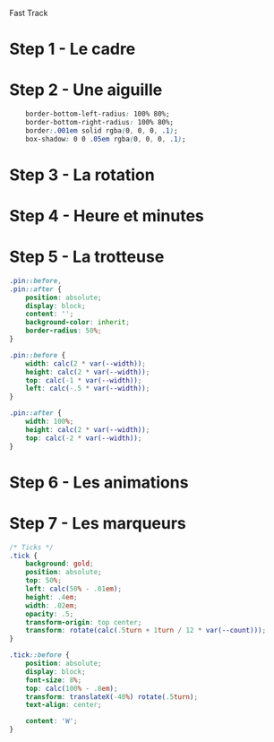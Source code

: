 Fast Track

# Step 1 - Le cadre
# Step 2 - Une aiguille

```css
    border-bottom-left-radius: 100% 80%;
    border-bottom-right-radius: 100% 80%;
    border:.001em solid rgba(0, 0, 0, .1);
    box-shadow: 0 0 .05em rgba(0, 0, 0, .1);
```

# Step 3 - La rotation

# Step 4 - Heure et minutes

# Step 5 - La trotteuse

```css
.pin::before,
.pin::after {
    position: absolute;
    display: block;
    content: '';
    background-color: inherit;
    border-radius: 50%;
}

.pin::before {
    width: calc(2 * var(--width));
    height: calc(2 * var(--width));
    top: calc(-1 * var(--width));
    left: calc(-.5 * var(--width));
}

.pin::after {
    width: 100%;
    height: calc(2 * var(--width));
    top: calc(-2 * var(--width));
}
```

# Step 6 - Les animations


# Step 7 - Les marqueurs

```css
/* Ticks */
.tick {
    background: gold;
    position: absolute;
    top: 50%;
    left: calc(50% - .01em);
    height: .4em;
    width: .02em;
    opacity: .5;
    transform-origin: top center;
    transform: rotate(calc(.5turn + 1turn / 12 * var(--count)));
}

.tick::before {
    position: absolute;
    display: block;
    font-size: 8%;
    top: calc(100% - .8em);
    transform: translateX(-40%) rotate(.5turn);
    text-align: center;

    content: 'W';
}
```